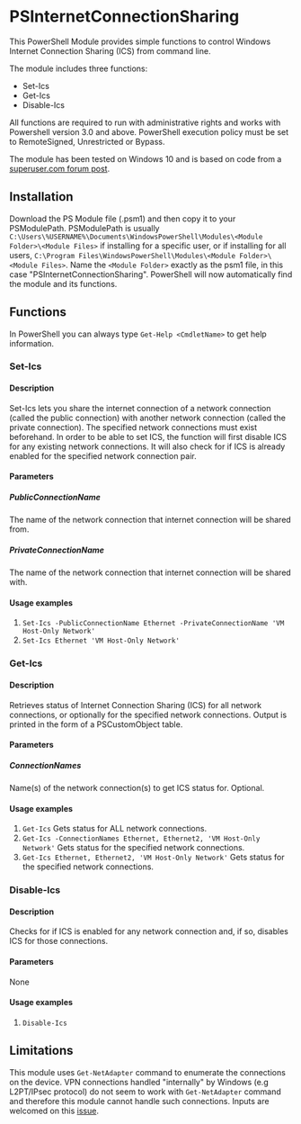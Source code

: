 # PSInternetConnectionSharing
This PowerShell Module provides simple functions to control Windows Internet Connection Sharing (ICS) from command line.

The module includes three functions:
* Set-Ics
* Get-Ics
* Disable-Ics 

All functions are required to run with administrative rights and works with Powershell version 3.0 and above. PowerShell execution policy must be set to RemoteSigned, Unrestricted or Bypass.

The module has been tested on Windows 10 and is based on code from a [superuser.com forum post](https://superuser.com/questions/470319/how-to-enable-internet-connection-sharing-using-command-line/649183).

## Installation

Download the PS Module file (.psm1) and then copy it to your PSModulePath. PSModulePath is usually `C:\Users\%USERNAME%\Documents\WindowsPowerShell\Modules\<Module Folder>\<Module Files>` if installing for a specific user, or if installing for all users, `C:\Program Files\WindowsPowerShell\Modules\<Module Folder>\<Module Files>`. Name the `<Module Folder>` exactly as the psm1 file, in this case "PSInternetConnectionSharing". PowerShell will now automatically find the module and its functions.
  
## Functions
In PowerShell you can always type `Get-Help <CmdletName>` to get help information.
### Set-Ics
#### Description
Set-Ics lets you share the internet connection of a network connection (called the public connection) with another
 network connection (called the private connection). The specified network connections must exist beforehand.
 In order to be able to set ICS, the function will first disable ICS for any existing network connections.
 It will also check for if ICS is already enabled for the specified network connection pair.
#### Parameters
##### PublicConnectionName
The name of the network connection that internet connection will be shared from.
##### PrivateConnectionName
The name of the network connection that internet connection will be shared with.
#### Usage examples
1. `Set-Ics -PublicConnectionName Ethernet -PrivateConnectionName 'VM Host-Only Network'`
2. `Set-Ics Ethernet 'VM Host-Only Network'`

### Get-Ics
#### Description
Retrieves status of Internet Connection Sharing (ICS) for all network connections, or optionally
 for the specified network connections. Output is printed in the form of a PSCustomObject table.
#### Parameters
##### ConnectionNames
Name(s) of the network connection(s) to get ICS status for. Optional.
#### Usage examples
1. `Get-Ics` Gets status for ALL network connections.
2. `Get-Ics -ConnectionNames Ethernet, Ethernet2, 'VM Host-Only Network'` Gets status for the specified network connections.
3. `Get-Ics Ethernet, Ethernet2, 'VM Host-Only Network'` Gets status for the specified network connections.
### Disable-Ics
#### Description
Checks for if ICS is enabled for any network connection and, if so, disables ICS for those connections.
#### Parameters
None
#### Usage examples
1. `Disable-Ics`
## Limitations
This module uses `Get-NetAdapter` command to enumerate the connections on the device. VPN connections handled "internally" by Windows (e.g L2PT/IPsec protocol) do not seem to work with `Get-NetAdapter` command and therefore this module cannot handle such connections. Inputs are welcomed on this [issue](https://github.com/loxia01/PSInternetConnectionSharing/issues/1).
